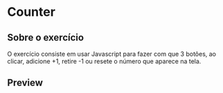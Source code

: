 # Counter

## Sobre o exercício
O exercício consiste em usar Javascript para fazer com que 3 botôes, ao clicar, adicione +1, retire -1 ou resete o número que aparece na tela.

## Preview
<p align="center">
  <img src"src/images/CounterGif.gif">
  </p>
